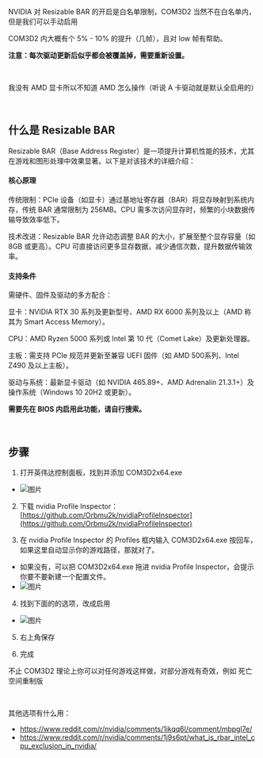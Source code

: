 NVIDIA 对 Resizable BAR 的开启是白名单限制，COM3D2 当然不在白名单内，但是我们可以手动启用

COM3D2 内大概有个 5% - 10% 的提升（几帧），且对 low 帧有帮助。

**注意：每次驱动更新后似乎都会被覆盖掉，需要重新设置。**

<br>

我没有 AMD 显卡所以不知道 AMD 怎么操作（听说 A 卡驱动就是默认全启用的）

<br>

## 什么是 Resizable BAR

Resizable BAR（Base Address Register）是一项提升计算机性能的技术，尤其在游戏和图形处理中效果显著。以下是对该技术的详细介绍：

#### 核心原理

传统限制：PCIe 设备（如显卡）通过基地址寄存器（BAR）将显存映射到系统内存，传统 BAR 通常限制为 256MB。CPU 需多次访问显存时，频繁的小块数据传输导致效率低下。

技术改进：Resizable BAR 允许动态调整 BAR 的大小，扩展至整个显存容量（如 8GB 或更高）。CPU 可直接访问更多显存数据，减少通信次数，提升数据传输效率。

#### 支持条件

需硬件、固件及驱动的多方配合：

显卡：NVIDIA RTX 30 系列及更新型号、AMD RX 6000 系列及以上（AMD 称其为 Smart Access Memory）。

CPU：AMD Ryzen 5000 系列或 Intel 第 10 代（Comet Lake）及更新处理器。

主板：需支持 PCIe 规范并更新至兼容 UEFI 固件（如 AMD 500系列、Intel Z490 及以上主板）。

驱动与系统：最新显卡驱动（如 NVIDIA 465.89+、AMD Adrenalin 21.3.1+）及操作系统（Windows 10 20H2 或更新）。

**需要先在 BIOS 内启用此功能，请自行搜索。**

<br>

## 步骤


1. 打开英伟达控制面板，找到并添加 COM3D2x64.exe
  - ![图片](https://github.com/user-attachments/assets/5f4939b0-8aa0-4cd0-b556-16ab3093c83f)

2. 下载 nvidia Profile Inspector：[https://github.com/Orbmu2k/nvidiaProfileInspector](https://github.com/Orbmu2k/nvidiaProfileInspector)

3. 在 nvidia Profile Inspector 的 Profiles 框内输入 COM3D2x64.exe 按回车，如果这里自动显示你的游戏路径，那就对了。
  - 如果没有，可以把 COM3D2x64.exe 拖进 nvidia Profile Inspector，会提示你要不要新建一个配置文件。
  - ![图片](https://github.com/user-attachments/assets/65180378-da77-4830-bfe3-edcdc77878d5)

4. 找到下面的的选项，改成启用
  - ![图片](https://github.com/user-attachments/assets/dda1825d-14f8-43b4-a2c4-1469716a6664)

5. 右上角保存
   
7. 完成

不止 COM3D2 理论上你可以对任何游戏这样做，对部分游戏有奇效，例如 死亡空间重制版

<br>

其他选项有什么用：
- https://www.reddit.com/r/nvidia/comments/1ikqq6l/comment/mbpgl7e/
- https://www.reddit.com/r/nvidia/comments/1j9s6pt/what_is_rbar_intel_cpu_exclusion_in_nvidia/


<br>

